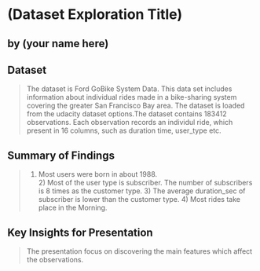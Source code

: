 # (Dataset Exploration Title)
## by (your name here)


## Dataset

> The dataset is Ford GoBike System Data.
    This data set includes information about individual rides made in a bike-sharing system covering the greater San Francisco Bay area. The dataset is loaded from the udacity dataset options.The dataset contains 183412 observations. Each observation records an individul ride, which present in 16 columns, such as duration time, user_type etc.


## Summary of Findings

>   1) Most users were born in about 1988.   
    2) Most of the user type is subscriber. The number of subscribers is 8 times as the customer type.
    3) The average duration_sec of subscriber is lower than the customer type.
    4) Most rides take place in the Morning.


## Key Insights for Presentation

> The presentation focus on discovering the main features which affect the observations.

